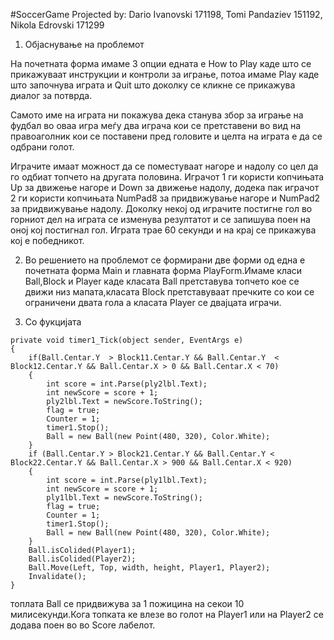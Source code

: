 #SoccerGame
Projected by: Dario Ivanovski 171198, Tomi Pandaziev 151192, Nikola Edrovski 171299
1.	Објаснување на проблемот
 
На почетната форма имаме 3 опции едната е How to Play каде што се прикажуваат инструкции и контроли за играње, потоа имаме Play каде што започнува играта и Quit што доколку се кликне се прикажува диалог за потврда. 
 

Самото име на играта ни покажува дека станува збор за играње на фудбал во оваа игра меѓу два играча кои се претставени во вид на правоаголник кои се поставени пред головите и целта на играта е да се одбрани голот. 
 
Играчите имаат можност да се поместуваат нагоре и надолу со цел да го одбиат топчето на другата половина. Играчот 1 ги користи копчињата Up за движење нагоре и Down за движење надолу, додека пак играчот 2 ги користи копчињата NumPad8 за придвижување нагоре и NumPad2 за придвижување надолу. Доколку некој од играчите постигне гол во горниот дел на играта се изменува резултатот и се запишува поен на оној кој постигнал гол. Играта трае 60 секунди и на крај се прикажува кој е победникот.
  


2.	Во решението на проблемот се формирани две форми од една е почетната форма Main и главната форма PlayForm.Имаме класи Ball,Block и Player каде класата Ball претставува топчето кое се движи низ мапата,класата Block претставуваат пречките со кои се ограничени двата гола а класата Player се двајцата играчи.

3.	Со фукцијата 

```
private void timer1_Tick(object sender, EventArgs e)
{
    if(Ball.Centar.Y  > Block11.Centar.Y && Ball.Centar.Y  < Block12.Centar.Y && Ball.Centar.X > 0 && Ball.Centar.X < 70)
    {
        int score = int.Parse(ply2lbl.Text);
        int newScore = score + 1;
        ply2lbl.Text = newScore.ToString(); 
        flag = true;
        Counter = 1;
        timer1.Stop();
        Ball = new Ball(new Point(480, 320), Color.White);
    }
    if (Ball.Centar.Y > Block21.Centar.Y && Ball.Centar.Y < Block22.Centar.Y && Ball.Centar.X > 900 && Ball.Centar.X < 920)
    {
        int score = int.Parse(ply1lbl.Text);
        int newScore = score + 1;
        ply1lbl.Text = newScore.ToString();
        flag = true;
        Counter = 1;
        timer1.Stop();
        Ball = new Ball(new Point(480, 320), Color.White);
    }
    Ball.isColided(Player1);
    Ball.isColided(Player2);
    Ball.Move(Left, Top, width, height, Player1, Player2);
    Invalidate();
}
```
   
топлата Ball се придвижува за 1 пожицина на секои 10 милисекунди.Кога топката ке влезе во голот на Player1 или на Player2 се додава поен во во Score лабелот.
